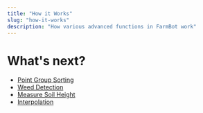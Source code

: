 ```yaml
---
title: "How it Works"
slug: "how-it-works"
description: "How various advanced functions in FarmBot work"
---
```


# What's next?

 * [Point Group Sorting](how-it-works/point-group-sorting.md)
 * [Weed Detection](how-it-works/weed-detection.md)
 * [Measure Soil Height](how-it-works/measure-soil-height.md)
 * [Interpolation](how-it-works/interpolation.md)
